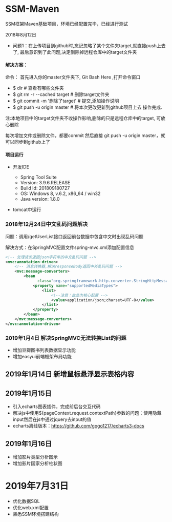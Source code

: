 # SSM-Maven
SSM框架Maven基础项目，环境已经配置完毕，已经进行测试


2018年8月12日
- 问题1：在上传项目到github时,忘记忽略了某个文件夹target,就直接push上去了, 最后意识到了此问题,决定删除掉远程仓库中的target文件夹

#### **解决方案：**

命令：
首先进入你的master文件夹下, Git Bash Here ,打开命令窗口

- $ dir                               # 查看有哪些文件夹
- $ git rm -r --cached target         # 删除target文件夹
- $ git commit -m '删除了target'      # 提交,添加操作说明
- $ git push -u origin master         # 将本次更改更新到github项目上去
操作完成.

注:本地项目中的target文件夹不收操作影响,删除的只是远程仓库中的target, 可放心删除

每次增加文件或删除文件，都要commit 然后直接 git push -u origin master，就可以同步到github上了



#### 项目运行

- 开发IDE

    - Spring Tool Suite 
    - Version: 3.9.6.RELEASE
    - Build Id: 201809180727
    - OS: Windows 8, v.6.2, x86_64 / win32
    - Java version: 1.8.0

- tomcat中运行

### 2018年12月24日中文乱码问题解决

问题：调用/getUserList接口返回前台数据中包含中文时出现乱码问题

解决方式：在SpringMVC配置文件spring-mvc.xml添加配置信息

```xml
<!-- 处理请求返回json字符串的中文乱码问题 -->
<mvc:annotation-driven>
    <!-- 消息转换器,解决responseBody返回中外乱码问题 -->
    <mvc:message-converters>
        <bean
              class="org.springframework.http.converter.StringHttpMessageConverter">
            <property name="supportedMediaTypes">
                <list>
                    <!--注意：此处为核心配置 -->
                    <value>application/json;charset=UTF-8</value>
                </list>
            </property>
        </bean>
    </mvc:message-converters>
</mvc:annotation-driven>

```

### 2019年1月4日 解决SpringMVC无法转换List的问题
- 增加豆瓣图书列表数据显示功能
- 增加easyui前端框架布局功能

## 2019年1月14日 新增鼠标悬浮显示表格内容

## 2019年1月15日
-  引入echarts图表插件，完成前后台交互代码
- 解决js中使用${pageContext.request.contextPath}参数的问题：使用隐藏input然后在js中通过jquery去input的值
- echarts离线版本：https://github.com/gogo1217/echarts3-docs

## 2019年1月16日
- 增加影片类型分析图示
- 增加影片国家分析柱状图

# 2019年7月31日
- 优化数据SQL
- 优化web.xml配置
- 熟悉SSM环境搭建结构